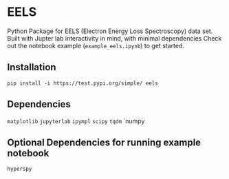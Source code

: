 # EELS
Python Package for EELS (Electron Energy Loss Spectroscopy) data set.
Built with Jupter lab interactivity in mind, with minimal dependencies
Check out the notebook example (`example_eels.ipynb`) to get started.

## Installation
`pip install -i https://test.pypi.org/simple/ eels`

## Dependencies
`matplotlib`
`jupyterlab`
`ipympl`
`scipy`
`tqdm`
`numpy

## Optional Dependencies for running example notebook
`hyperspy`
